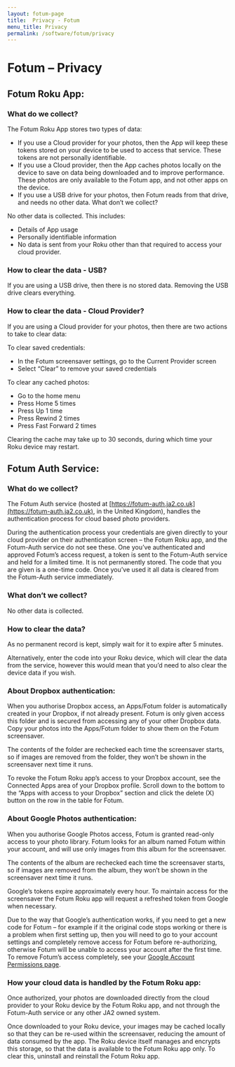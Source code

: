```yaml
---
layout: fotum-page
title:  Privacy - Fotum
menu_title: Privacy
permalink: /software/fotum/privacy
---
```


# Fotum – Privacy

## Fotum Roku App:

### What do we collect?

The Fotum Roku App stores two types of data:

- If you use a Cloud provider for your photos, then the App will keep these tokens stored on your device to be used to access that service. These tokens are not personally identifiable.
- If you use a Cloud provider, then the App caches photos locally on the device to save on data being downloaded and to improve performance. These photos are only available to the Fotum app, and not other apps on the device.
- If you use a USB drive for your photos, then Fotum reads from that drive, and needs no other data.
What don’t we collect?

No other data is collected. This includes:

- Details of App usage
- Personally identifiable information
- No data is sent from your Roku other than that required to access your cloud provider.

### How to clear the data - USB?

If you are using a USB drive, then there is no stored data. Removing the USB drive clears everything.


### How to clear the data - Cloud Provider?

If you are using a Cloud provider for your photos, then there are two actions to take to clear data:

To clear saved credentials:

- In the Fotum screensaver settings, go to the Current Provider screen
- Select “Clear” to remove your saved credentials

To clear any cached photos:

- Go to the home menu
- Press Home 5 times
- Press Up 1 time
- Press Rewind 2 times
- Press Fast Forward 2 times

Clearing the cache may take up to 30 seconds, during which time your Roku device may restart.

## Fotum Auth Service:

### What do we collect?

The Fotum Auth service (hosted at [https://fotum-auth.ja2.co.uk](https://fotum-auth.ja2.co.uk), in the United Kingdom), handles the authentication process for cloud based photo providers.

During the authentication process your credentials are given directly to your cloud provider on their authentication screen – the Fotum Roku app, and the Fotum-Auth service do not see these. One you’ve authenticated and approved Fotum’s access request, a token is sent to the Fotum-Auth service and held for a limited time. It is not permanently stored. The code that you are given is a one-time code. Once you’ve used it all data is cleared from the Fotum-Auth service immediately.

### What don’t we collect?

No other data is collected.

### How to clear the data?

As no permanent record is kept, simply wait for it to expire after 5 minutes.

Alternatively, enter the code into your Roku device, which will clear the data from the service, however this would mean that you’d need to also clear the device data if you wish.

### About Dropbox authentication:

When you authorise Dropbox access, an Apps/Fotum folder is automatically created in your Dropbox, if not already present. Fotum is only given access this folder and is secured from accessing any of your other Dropbox data. Copy your photos into the Apps/Fotum folder to show them on the Fotum screensaver.

The contents of the folder are rechecked each time the screensaver starts, so if images are removed from the folder, they won’t be shown in the screensaver next time it runs.

To revoke the Fotum Roku app’s access to your Dropbox account, see the Connected Apps area of your Dropbox profile. Scroll down to the bottom to the “Apps with access to your Dropbox” section and click the delete (X) button on the row in the table for Fotum.

### About Google Photos authentication:

When you authorise Google Photos access, Fotum is granted read-only access to your photo library. Fotum looks for an album named Fotum within your account, and will use only images from this album for the screensaver.

The contents of the album are rechecked each time the screensaver starts, so if images are removed from the album, they won’t be shown in the screensaver next time it runs.

Google’s tokens expire approximately every hour. To maintain access for the screensaver the Fotum Roku app will request a refreshed token from Google when necessary.

Due to the way that Google’s authentication works, if you need to get a new code for Fotum – for example if it the original code stops working or there is a problem when first setting up, then you will need to go to your account settings and completely remove access for Fotum before re-authorizing, otherwise Fotum will be unable to access your account after the first time. To remove Fotum’s access completely, see your [Google Account Permissions page](https://myaccount.google.com/permissions).

### How your cloud data is handled by the Fotum Roku app:

Once authorized, your photos are downloaded directly from the cloud provider to your Roku device by the Fotum Roku app, and not through the Fotum-Auth service or any other JA2 owned system.

Once downloaded to your Roku device, your images may be cached locally so that they can be re-used within the screensaver, reducing the amount of data consumed by the app. The Roku device itself manages and encrypts this storage, so that the data is available to the Fotum Roku app only. To clear this, uninstall and reinstall the Fotum Roku app.
